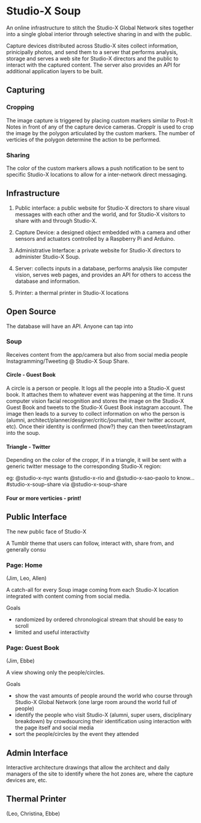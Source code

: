 # Studio-X Soup

An online infrastructure to stitch the Studio-X Global Network sites together into a single global interior through selective sharing in and with the public.

Capture devices distributed across Studio-X sites collect information, prinicipally photos, and send them to a server that performs analysis, storage and serves a web site for Studio-X directors and the public to interact with the captured content. The server also provides an API for additional application layers to be built.



## Capturing

### Cropping

The image capture is triggered by placing custom markers similar to Post-It Notes in front of any of the capture device cameras. Cropplr is used to crop the image by the polygon articulated by the custom markers. The number of verticies of the polygon determine the action to be performed.

### Sharing

The color of the custom markers allows a push notification to be sent to specific Studio-X locations to allow for a inter-network direct messaging.



## Infrastructure

1.	Public interface: a public website for Studio-X directors to share visual messages with each other and the world, and for Studio-X visitors to share with and through Studio-X.

2.	Capture Device: a designed object embedded with a camera and other sensors and actuators controlled by a Raspberry Pi and Arduino.

3.	Administrative Interface: a private website for Studio-X directors to administer Studio-X Soup.

4.	Server: collects inputs in a database, performs analysis like computer vision, serves web pages, and provides an API for others to access the database and information.

5.	Printer: a thermal printer in Studio-X locations 

## Open Source

The database will have an API. Anyone can tap into  




### Soup

Receives content from the app/camera but also from social media people Instagramming/Tweeting @ Studio-X Soup Share. 



#### Circle - Guest Book

A circle is a person or people. It logs all the people into a Studio-X guest book. It attaches them to whatever event was happening at the time. It runs computer vision facial recognition and stores the image on the Studio-X Guest Book and tweets to the Studio-X Guest Book instagram account. The image then leads to a survey to collect information on who the person is (alumni, architect/planner/designer/critic/journalist, their twitter account, etc). Once their identity is confirmed (how?) they can then tweet/instagram into the soup.


#### Triangle - Twitter

Depending on the color of the croppr, if in a triangle, it will be sent with a generic twitter message to the corresponding Studio-X region:

eg: @studio-x-nyc wants @studio-x-rio and @studio-x-sao-paolo to know... #studio-x-soup-share via @studio-x-soup-share


#### Four or more verticies - print!



## Public Interface

The new public face of Studio-X

A Tumblr theme that users can follow, interact with, share from, and generally consu

### Page: Home
(Jim, Leo, Allen)

A catch-all for every Soup image coming from each Studio-X location integrated with content coming from social media.

Goals
*	randomized by ordered chronological stream that should be easy to scroll
*	limited and useful interactivity


### Page: Guest Book
(Jim, Ebbe)

A view showing only the people/circles.

Goals
*	show the vast amounts of people around the world who course through Studio-X Global Network (one large room around the world full of people)
*	identify the people who visit Studio-X (alumni, super users, disciplinary breakdown) by crowdsourcing their identification using interaction with the page itself and social media
*	sort the people/circles by the event they attended








## Admin Interface

Interactive architecture drawings that allow the architect and daily managers of the site to identify where the hot zones are, where the capture devices are, etc. 




## Thermal Printer
(Leo, Christina, Ebbe)

